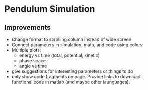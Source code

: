# Pendulum Simulation

## Improvements
 - Change format to scrolling column instead of  wide screen
 - Connect parameters in simulation, math, and code using colors
 - Multiple plots:
     - energy vs time (total, potential, kinetic)
     - phase space
     - angle vs time
 - give suggestions for interesting parameters or things to do
 - only show code fragments on page. Provide links to download functional code in matlab (and maybe other launguages).